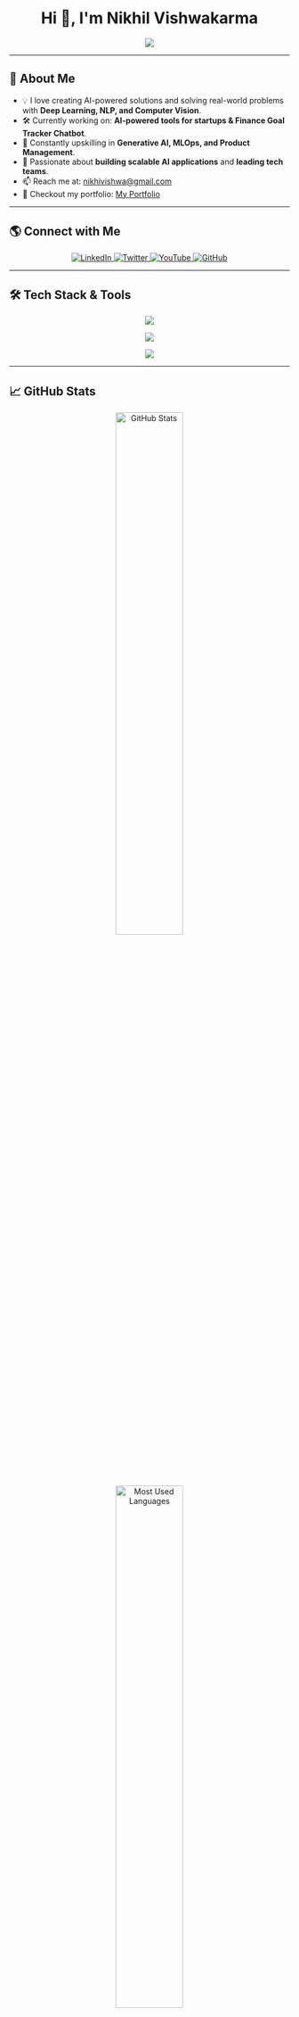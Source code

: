 <h1 align="center">Hi 👋, I'm Nikhil Vishwakarma</h1>

<p align="center">
  <img src="https://readme-typing-svg.herokuapp.com?font=Fira+Code&weight=600&size=24&pause=1000&color=2AA889&width=800&height=50&lines=Full+Stack+ML+Engineer+%7C+AI+Enthusiast;Building+AI-powered+products+%7C+Tech+Innovator;Problem+Solver+%7C+Lifelong+Learner;Passionate+about+Web+%26+AI+Development">
</p>

---

## 🚀 About Me  
- 💡 I love creating AI-powered solutions and solving real-world problems with **Deep Learning, NLP, and Computer Vision**.  
- 🛠️ Currently working on: **AI-powered tools for startups & Finance Goal Tracker Chatbot**.  
- 🌱 Constantly upskilling in **Generative AI, MLOps, and Product Management**.  
- 🎯 Passionate about **building scalable AI applications** and **leading tech teams**.  
- 📫 Reach me at: [nikhivishwa@gmail.com](mailto:nikhivishwa@gmail.com)  
- 🔗 Checkout my portfolio: [My Portfolio](https://nikhivishwa.vercel.app/)  

---

## 🌎 Connect with Me  
<p align="center">
  <a href="https://www.linkedin.com/in/nikhivishwa" target="_blank">
    <img src="https://img.shields.io/badge/LinkedIn-0A66C2?style=for-the-badge&logo=linkedin&logoColor=white" alt="LinkedIn"/>
  </a>
  <a href="https://x.com/nikhivishwa" target="_blank">
    <img src="https://img.shields.io/badge/Twitter-1DA1F2?style=for-the-badge&logo=twitter&logoColor=white" alt="Twitter"/>
  </a>
  <a href="https://www.youtube.com/@nikhivishwa" target="_blank">
    <img src="https://img.shields.io/badge/YouTube-FF0000?style=for-the-badge&logo=youtube&logoColor=white" alt="YouTube"/>
  </a>
  <a href="https://github.com/nikhivishwaa" target="_blank">
    <img src="https://img.shields.io/badge/GitHub-181717?style=for-the-badge&logo=github&logoColor=white" alt="GitHub"/>
  </a>
</p>

---

## 🛠️ Tech Stack & Tools  
<p align="center">
  <img src="https://skillicons.dev/icons?i=python,django,fastapi,flask,sklearn,opencv,tensorflow,js,express,react,nextjs,html,css,tailwind,bootstrap" />
</p>
<p align="center">
  <img src="https://skillicons.dev/icons?i=mysql,mongodb,postgres,redis,chromadb,linux,gcp,aws,firebase" />
</p>
<p align="center">
  <img src="https://skillicons.dev/icons?i=git,github,vscode,figma,docker,postman,colab,jupyternotebook" />
</p>

---

## 📈 GitHub Stats  
<p align="center">
  <img src="https://github-readme-stats.vercel.app/api?username=nikhivishwaa&show_icons=true&theme=tokyonight&hide_border=true" alt="GitHub Stats" width="49%" />
</p>

<p align="center">
  <img src="https://github-readme-stats.vercel.app/api/top-langs/?username=nikhivishwaa&layout=compact&theme=tokyonight&hide_border=true" alt="Most Used Languages" width="49%" />
</p>

---

## ⚡ Recent Projects  
- 🚀 **[Dentify AI](https://github.com/nikhivishwaa/Dentify-AI)** - AI-powered tooth disease detection system.  
- 📊 **[Finance Goal Tracker](https://github.com/nikhivishwaa/finance-chatbot)** - Smart chatbot for budgeting & investments.  
- 🏬 **[E-commerce Platform](https://github.com/nikhivishwaa/eCommerce-Django)** - Scalable online store using Django.  
- ♟️ **[Online Chess Platform](https://github.com/nikhivishwaa/Chess-Django-React)** - Play chess with friends.  

---

### 🎯 Fun Fact:  
💡 I believe **"AI is a tool, not a replacement. It amplifies human potential!"**  

🚀 Let's connect and innovate together! 🚀  
